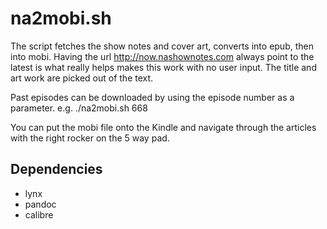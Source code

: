 # na2mobi.sh

The script fetches the show notes and cover art, converts into epub, then into
mobi.  Having the url http://now.nashownotes.com always point to the
latest is what really helps makes this work with no user input.  The
title and art work are picked out of the text.

Past episodes can be downloaded by using the episode number as a parameter.
e.g. ./na2mobi.sh 668

You can put the mobi file onto the Kindle and navigate through the 
articles with the right rocker on the 5 way pad.

## Dependencies
- lynx
- pandoc
- calibre
